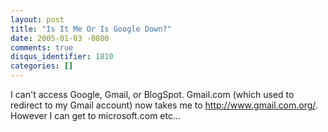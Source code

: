 ```yaml
---
layout: post
title: "Is It Me Or Is Google Down?"
date: 2005-01-03 -0800
comments: true
disqus_identifier: 1810
categories: []
---
```

I can't access Google, Gmail, or BlogSpot. Gmail.com (which used to
redirect to my Gmail account) now takes me to http://www.gmail.com.org/.
However I can get to microsoft.com etc...

